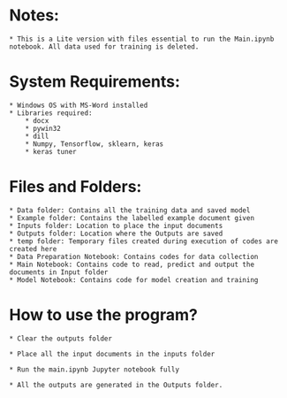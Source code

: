# Notes: 

	* This is a Lite version with files essential to run the Main.ipynb notebook. All data used for training is deleted. 

# System Requirements:
	* Windows OS with MS-Word installed
	* Libraries required:
		* docx 
		* pywin32
		* dill
		* Numpy, Tensorflow, sklearn, keras
		* keras tuner 

# Files and Folders:
	* Data folder: Contains all the training data and saved model
	* Example folder: Contains the labelled example document given
	* Inputs folder: Location to place the input documents
	* Outputs folder: Location where the Outputs are saved
	* temp folder: Temporary files created during execution of codes are created here
	* Data Preparation Notebook: Contains codes for data collection
	* Main Notebook: Contains code to read, predict and output the documents in Input folder
	* Model Notebook: Contains code for model creation and training

# How to use the program?

	* Clear the outputs folder

	* Place all the input documents in the inputs folder

	* Run the main.ipynb Jupyter notebook fully

	* All the outputs are generated in the Outputs folder.